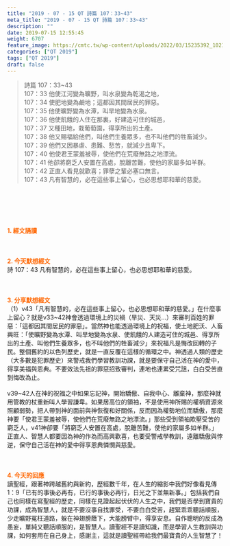 ```yaml
---
title: "2019 - 07 - 15 QT 詩篇 107：33~43"
meta_title: "2019 - 07 - 15 QT 詩篇 107：33~43"
description: ""
date: 2019-07-15 12:55:45
weight: 6707
feature_image: https://cmtc.tw/wp-content/uploads/2022/03/15235392_10211799862337740_180693556567566654_o-1.webp
categories: ["QT 2019"]
tags: ["QT 2019"]
draft: false
---
```


<blockquote>詩篇 107：33~43<br />
107：33 他使江河變為曠野，叫水泉變為乾渴之地，<br />
107：34 使肥地變為鹼地；這都因其間居民的罪惡。<br />
107：35 他使曠野變為水潭，叫旱地變為水泉。<br />
107：36 他使飢餓的人住在那裏，好建造可住的城邑，<br />
107：37 又種田地，栽葡萄園，得享所出的土產。<br />
107：38 他又賜福給他們，叫他們生養眾多，也不叫他們的牲畜減少。<br />
107：39 他們又因暴虐、患難、愁苦，就減少且卑下。<br />
107：40 他使君王蒙羞被辱，使他們在荒廢無路之地漂流。<br />
107：41 他卻將窮乏人安置在高處，脫離苦難，使他的家屬多如羊群。<br />
107：42 正直人看見就歡喜；罪孽之輩必塞口無言。<br />
107：43 凡有智慧的，必在這些事上留心，也必思想耶和華的慈愛。</blockquote><br />
&nbsp;<br />
<br />
&nbsp;<br />
<br />
<span style="color: #ff6600;"><strong>1. </strong><strong>經文誦讀</strong></span><br />
<br />
<span style="color: #ff6600;"><strong> </strong></span><br />
<br />
<span style="color: #ff6600;"><strong>2. 今天默想</strong><strong>經文<br />
</strong></span>詩 107：43 凡有智慧的，必在這些事上留心，也必思想耶和華的慈愛。<br />
<br />
&nbsp;<br />
<br />
<span style="color: #ff6600;"><strong>3. 分享默想經文<br />
</strong></span>（1）v43「凡有智慧的，必在這些事上留心，也必思想耶和華的慈愛。」在什麼事上留心？就是v33~42神會透過環境上的災禍（旱災、天災…）來審判百姓的罪惡：「這都因其間居民的罪惡」。當然神也能透過環境上的祝福，使土地肥沃、人畜興旺：「使曠野變為水潭、叫旱地變為水泉、使飢餓的人建造可住的城邑、得享所出的土產、叫他們生養眾多，也不叫他們的牲畜減少」來祝福凡是悔改回轉的子民。整個舊約的以色列歷史，就是一直反覆在這樣的循環之中。神透過人類的歷史（大多數是犯罪歷史）來警戒我們學習教訓功課，就是要保守自己活在神的愛中，得享美福與恩典。不要效法先祖的罪惡招致審判，連地也連累受咒詛，白白受苦直到悔改為止。<br />
<br />
v39~42人在神的祝福之中如果忘記神，開始驕傲、自我中心、離棄神，那麼神就用管教的杖重新叫人學習謙卑。如果居高位的領袖，不是使用神所賜的權柄資源來照顧弱勢，把人帶到神的面前與神恢復和好關係，反而因為權勢地位而驕傲，那麼神要「使君王蒙羞被辱，使他們在荒廢無路之地漂流。」那些受到領袖欺壓受苦的窮乏人，v41神卻要「將窮乏人安置在高處，脫離苦難，使他的家屬多如羊群。」正直人、智慧人都要因為神的作為而高興歡喜，也要受警戒學教訓，遠離驕傲與悖逆，保守自己活在神的愛中得享恩典憐憫與慈愛。<br />
<br />
&nbsp;<br />
<br />
<span style="color: #ff6600;"><strong>4. 今天的回應<br />
</strong></span>讀聖經，跟著神跨越舊約與新約，歷經數千年，在人生的縮影中我們好像看見傳1：9「已有的事後必再有，已行的事後必再行，日光之下並無新事。」包括我們自己也同樣在寫聖經的歷史，同樣在見證起起伏伏的人生之中，我們是否學到寶貴的功課，成為智慧人，就是不要沒事自找罪受，不要白白受苦，趕緊乖乖聽話順服，少走曠野冤枉道路，躲在神翅膀蔭下，大能膀臂中，得享安息。自作聰明的反成為愚妄，單純又聽話順服的，是智慧人。讀聖經不是讀知識，而是學習人生教訓與功課，如何套用在自己身上，感謝主，這就是讀聖經帶給我們最寶貴的人生智慧了！<br />
<br />
&nbsp;
        